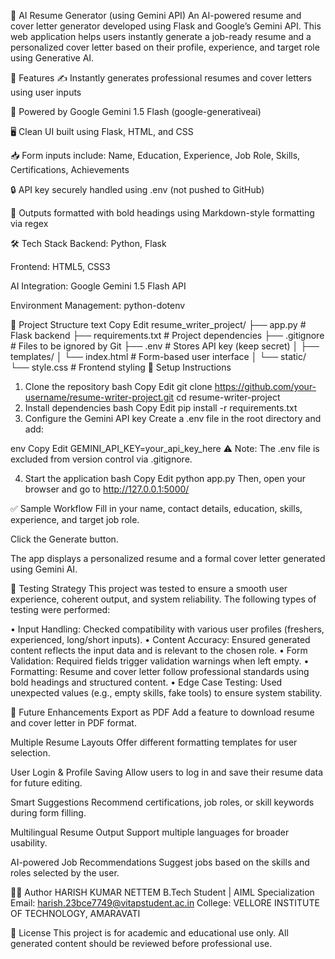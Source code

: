 🧠 AI Resume Generator (using Gemini API)
An AI-powered resume and cover letter generator developed using Flask and Google’s Gemini API. This web application helps users instantly generate a job-ready resume and a personalized cover letter based on their profile, experience, and target role using Generative AI.

🚀 Features
✍️ Instantly generates professional resumes and cover letters using user inputs

🧠 Powered by Google Gemini 1.5 Flash (google-generativeai)

🖥️ Clean UI built using Flask, HTML, and CSS

📥 Form inputs include: Name, Education, Experience, Job Role, Skills, Certifications, Achievements

🔒 API key securely handled using .env (not pushed to GitHub)

🎯 Outputs formatted with bold headings using Markdown-style formatting via regex

🛠️ Tech Stack
Backend: Python, Flask

Frontend: HTML5, CSS3

AI Integration: Google Gemini 1.5 Flash API

Environment Management: python-dotenv

📂 Project Structure
text
Copy
Edit
resume_writer_project/
├── app.py              # Flask backend
├── requirements.txt    # Project dependencies
├── .gitignore          # Files to be ignored by Git
├── .env                # Stores API key (keep secret)
│
├── templates/
│   └── index.html      # Form-based user interface
│
└── static/
    └── style.css       # Frontend styling
🔧 Setup Instructions
1. Clone the repository
bash
Copy
Edit
git clone https://github.com/your-username/resume-writer-project.git
cd resume-writer-project
2. Install dependencies
bash
Copy
Edit
pip install -r requirements.txt
3. Configure the Gemini API key
Create a .env file in the root directory and add:

env
Copy
Edit
GEMINI_API_KEY=your_api_key_here
⚠️ Note: The .env file is excluded from version control via .gitignore.

4. Start the application
bash
Copy
Edit
python app.py
Then, open your browser and go to http://127.0.0.1:5000/

✅ Sample Workflow
Fill in your name, contact details, education, skills, experience, and target job role.

Click the Generate button.

The app displays a personalized resume and a formal cover letter generated using Gemini AI.

🧪 Testing Strategy
This project was tested to ensure a smooth user experience, coherent output, and system reliability. The following types of testing were performed:

• Input Handling: Checked compatibility with various user profiles (freshers, experienced, long/short inputs).
• Content Accuracy: Ensured generated content reflects the input data and is relevant to the chosen role.
• Form Validation: Required fields trigger validation warnings when left empty.
• Formatting: Resume and cover letter follow professional standards using bold headings and structured content.
• Edge Case Testing: Used unexpected values (e.g., empty skills, fake tools) to ensure system stability.

🔮 Future Enhancements
Export as PDF
Add a feature to download resume and cover letter in PDF format.

Multiple Resume Layouts
Offer different formatting templates for user selection.

User Login & Profile Saving
Allow users to log in and save their resume data for future editing.

Smart Suggestions
Recommend certifications, job roles, or skill keywords during form filling.

Multilingual Resume Output
Support multiple languages for broader usability.

AI-powered Job Recommendations
Suggest jobs based on the skills and roles selected by the user.

👨‍💻 Author
HARISH KUMAR NETTEM
B.Tech Student | AIML Specialization
Email: harish.23bce7749@vitapstudent.ac.in
College: VELLORE INSTITUTE OF TECHNOLOGY, AMARAVATI

📄 License
This project is for academic and educational use only. All generated content should be reviewed before professional use.

